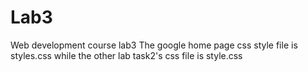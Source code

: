# Lab3
Web development course lab3
The google home page css style file is styles.css
while the other lab task2's css file is style.css
